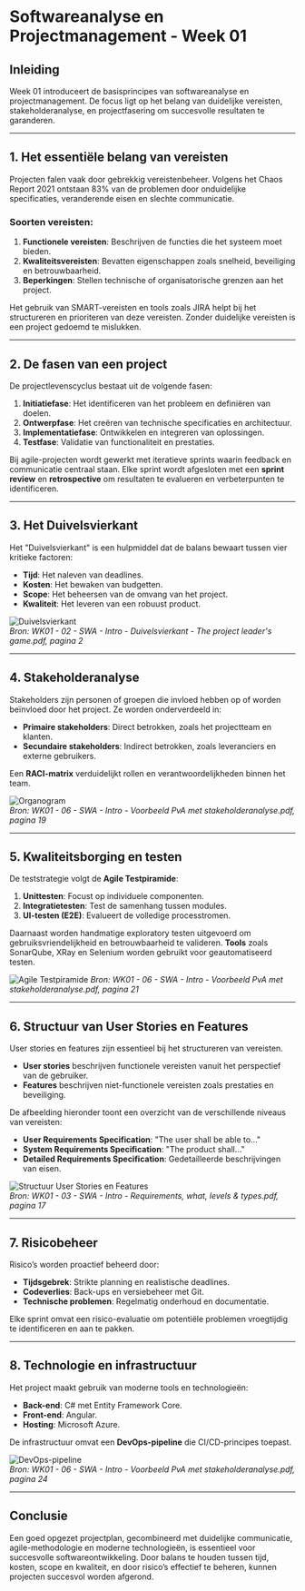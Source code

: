# Softwareanalyse en Projectmanagement - Week 01

## Inleiding
Week 01 introduceert de basisprincipes van softwareanalyse en projectmanagement. De focus ligt op het belang van duidelijke vereisten, stakeholderanalyse, en projectfasering om succesvolle resultaten te garanderen.

---

## 1. Het essentiële belang van vereisten
Projecten falen vaak door gebrekkig vereistenbeheer. Volgens het Chaos Report 2021 ontstaan 83% van de problemen door onduidelijke specificaties, veranderende eisen en slechte communicatie.

### Soorten vereisten:
1. **Functionele vereisten**: Beschrijven de functies die het systeem moet bieden.
2. **Kwaliteitsvereisten**: Bevatten eigenschappen zoals snelheid, beveiliging en betrouwbaarheid.
3. **Beperkingen**: Stellen technische of organisatorische grenzen aan het project.

Het gebruik van SMART-vereisten en tools zoals JIRA helpt bij het structureren en prioriteren van deze vereisten. Zonder duidelijke vereisten is een project gedoemd te mislukken.

---

## 2. De fasen van een project
De projectlevenscyclus bestaat uit de volgende fasen:
1. **Initiatiefase**: Het identificeren van het probleem en definiëren van doelen.
2. **Ontwerpfase**: Het creëren van technische specificaties en architectuur.
3. **Implementatiefase**: Ontwikkelen en integreren van oplossingen.
4. **Testfase**: Validatie van functionaliteit en prestaties.

Bij agile-projecten wordt gewerkt met iteratieve sprints waarin feedback en communicatie centraal staan. Elke sprint wordt afgesloten met een **sprint review** en **retrospective** om resultaten te evalueren en verbeterpunten te identificeren.

---

## 3. Het Duivelsvierkant
Het "Duivelsvierkant" is een hulpmiddel dat de balans bewaart tussen vier kritieke factoren:
- **Tijd**: Het naleven van deadlines.
- **Kosten**: Het bewaken van budgetten.
- **Scope**: Het beheersen van de omvang van het project.
- **Kwaliteit**: Het leveren van een robuust product.

![Duivelsvierkant](DuivelsVierkant.png)  
*Bron: WK01 - 02 - SWA - Intro - Duivelsvierkant - The project leader's game.pdf, pagina 2*

---

## 4. Stakeholderanalyse
Stakeholders zijn personen of groepen die invloed hebben op of worden beïnvloed door het project. Ze worden onderverdeeld in:
- **Primaire stakeholders**: Direct betrokken, zoals het projectteam en klanten.
- **Secundaire stakeholders**: Indirect betrokken, zoals leveranciers en externe gebruikers.

Een **RACI-matrix** verduidelijkt rollen en verantwoordelijkheden binnen het team.

![Organogram](Organogram.png)  
*Bron: WK01 - 06 - SWA - Intro - Voorbeeld PvA met stakeholderanalyse.pdf, pagina 19*

---

## 5. Kwaliteitsborging en testen
De teststrategie volgt de **Agile Testpiramide**:
1. **Unittesten**: Focust op individuele componenten.
2. **Integratietesten**: Test de samenhang tussen modules.
3. **UI-testen (E2E)**: Evalueert de volledige processtromen.

Daarnaast worden handmatige exploratory testen uitgevoerd om gebruiksvriendelijkheid en betrouwbaarheid te valideren. **Tools** zoals SonarQube, XRay en Selenium worden gebruikt voor geautomatiseerd testen.

![Agile Testpiramide](AgileTestPiramide.png)
*Bron: WK01 - 06 - SWA - Intro - Voorbeeld PvA met stakeholderanalyse.pdf, pagina 21*

---

## 6. Structuur van User Stories en Features
User stories en features zijn essentieel bij het structureren van vereisten. 
- **User stories** beschrijven functionele vereisten vanuit het perspectief van de gebruiker.
- **Features** beschrijven niet-functionele vereisten zoals prestaties en beveiliging.

De afbeelding hieronder toont een overzicht van de verschillende niveaus van vereisten:
- **User Requirements Specification**: "The user shall be able to..."
- **System Requirements Specification**: "The product shall..."
- **Detailed Requirements Specification**: Gedetailleerde beschrijvingen van eisen.

![Structuur User Stories en Features](USerStoryStructure.png)  
*Bron: WK01 - 03 - SWA - Intro - Requirements, what, levels & types.pdf, pagina 17*

---

## 7. Risicobeheer
Risico’s worden proactief beheerd door:
- **Tijdsgebrek**: Strikte planning en realistische deadlines.
- **Codeverlies**: Back-ups en versiebeheer met Git.
- **Technische problemen**: Regelmatig onderhoud en documentatie.

Elke sprint omvat een risico-evaluatie om potentiële problemen vroegtijdig te identificeren en aan te pakken.

---

## 8. Technologie en infrastructuur
Het project maakt gebruik van moderne tools en technologieën:
- **Back-end**: C# met Entity Framework Core.
- **Front-end**: Angular.
- **Hosting**: Microsoft Azure.

De infrastructuur omvat een **DevOps-pipeline** die CI/CD-principes toepast.

![DevOps-pipeline](DevOpsPipelineEnInfrastructuur.png)  
*Bron: WK01 - 06 - SWA - Intro - Voorbeeld PvA met stakeholderanalyse.pdf, pagina 24*

---

## Conclusie
Een goed opgezet projectplan, gecombineerd met duidelijke communicatie, agile-methodologie en moderne technologieën, is essentieel voor succesvolle softwareontwikkeling. Door balans te houden tussen tijd, kosten, scope en kwaliteit, en door risico’s effectief te beheren, kunnen projecten succesvol worden afgerond.
